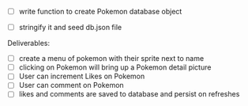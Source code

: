 - [ ] write function to create Pokemon database object
- [ ] stringify it and seed db.json file


Deliverables:

- [ ] create a menu of pokemon with their sprite next to name
- [ ] clicking on Pokemon will bring up a Pokemon detail picture
- [ ] User can increment Likes on Pokemon
- [ ] User can comment on Pokemon
- [ ] likes and comments are saved to database and persist on refreshes